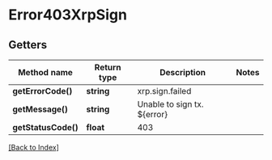 # Error403XrpSign

## Getters

Method name | Return type | Description | Notes
------------ | ------------- | ------------- | -------------
**getErrorCode()** | **string** | xrp.sign.failed |
**getMessage()** | **string** | Unable to sign tx. ${error} |
**getStatusCode()** | **float** | 403 |

[[Back to Index]](../index.md)
